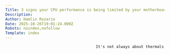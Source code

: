 ```yaml
---
Title: 3 signs your CPU performance is being limited by your motherboard BIOS
Description: 
Author: Hamlin Rozario
Date: 2025-10-26T19:01:24.000Z
Robots: noindex,nofollow
Template: index
---
```


                                            It's not always about thermals
                                        